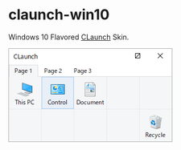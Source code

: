 # claunch-win10
Windows 10 Flavored [CLaunch](http://hp.vector.co.jp/authors/VA018351/claunch.html) Skin.

<img src="screenshot.png">
